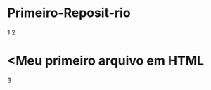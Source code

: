 # Primeiro-Reposit-rio
1    <html>
2             <h1><Meu primeiro arquivo em HTML</h1>
3     </html>

